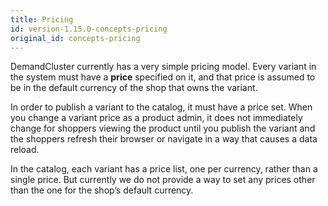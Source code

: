 ```yaml
---
title: Pricing
id: version-1.15.0-concepts-pricing
original_id: concepts-pricing
---
```


DemandCluster currently has a very simple pricing model. Every variant in the system must have a **price** specified on it, and that price is assumed to be in the default currency of the shop that owns the variant.

In order to publish a variant to the catalog, it must have a price set. When you change a variant price as a product admin, it does not immediately change for shoppers viewing the product until you publish the variant and the shoppers refresh their browser or navigate in a way that causes a data reload.

In the catalog, each variant has a price list, one per currency, rather than a single price. But currently we do not provide a way to set any prices other than the one for the shop’s default currency.
